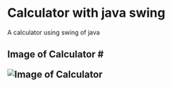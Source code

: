 # Calculator with java swing
A calculator using swing of java

<h2>Image of Calculator
#
  
![Image of Calculator](https://github.com/ugursabirer/calculator-with-java-swing/blob/master/Calculator.PNG)
